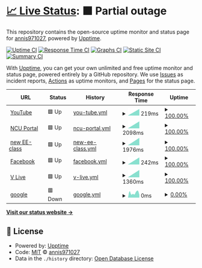# [📈 Live Status](https://annis971027.github.io/upptime): <!--live status--> **🟧 Partial outage**

This repository contains the open-source uptime monitor and status page for [annis971027](https://annis971027.github.io/upptime), powered by [Upptime](https://github.com/upptime/upptime).

[![Uptime CI](https://github.com/annis971027/upptime/workflows/Uptime%20CI/badge.svg)](https://github.com/annis971027/upptime/actions?query=workflow%3A%22Uptime+CI%22)
[![Response Time CI](https://github.com/annis971027/upptime/workflows/Response%20Time%20CI/badge.svg)](https://github.com/annis971027/upptime/actions?query=workflow%3A%22Response+Time+CI%22)
[![Graphs CI](https://github.com/annis971027/upptime/workflows/Graphs%20CI/badge.svg)](https://github.com/annis971027/upptime/actions?query=workflow%3A%22Graphs+CI%22)
[![Static Site CI](https://github.com/annis971027/upptime/workflows/Static%20Site%20CI/badge.svg)](https://github.com/annis971027/upptime/actions?query=workflow%3A%22Static+Site+CI%22)
[![Summary CI](https://github.com/annis971027/upptime/workflows/Summary%20CI/badge.svg)](https://github.com/annis971027/upptime/actions?query=workflow%3A%22Summary+CI%22)

With [Upptime](https://upptime.js.org), you can get your own unlimited and free uptime monitor and status page, powered entirely by a GitHub repository. We use [Issues](https://github.com/annis971027/upptime/issues) as incident reports, [Actions](https://github.com/annis971027/upptime/actions) as uptime monitors, and [Pages](https://annis971027.github.io/upptime) for the status page.

<!--start: status pages-->
<!-- This summary is generated by Upptime (https://github.com/upptime/upptime) -->
<!-- Do not edit this manually, your changes will be overwritten -->
<!-- prettier-ignore -->
| URL | Status | History | Response Time | Uptime |
| --- | ------ | ------- | ------------- | ------ |
| <img alt="" src="https://favicons.githubusercontent.com/www.youtube.com" height="13"> [YouTube](https://www.youtube.com/) | 🟩 Up | [you-tube.yml](https://github.com/annis971027/upptime/commits/HEAD/history/you-tube.yml) | <details><summary><img alt="Response time graph" src="./graphs/you-tube/response-time-week.png" height="20"> 219ms</summary><br><a href="https://annis971027.github.io/upptime/history/you-tube"><img alt="Response time 219" src="https://img.shields.io/endpoint?url=https%3A%2F%2Fraw.githubusercontent.com%2Fannis971027%2Fupptime%2FHEAD%2Fapi%2Fyou-tube%2Fresponse-time.json"></a><br><a href="https://annis971027.github.io/upptime/history/you-tube"><img alt="24-hour response time 219" src="https://img.shields.io/endpoint?url=https%3A%2F%2Fraw.githubusercontent.com%2Fannis971027%2Fupptime%2FHEAD%2Fapi%2Fyou-tube%2Fresponse-time-day.json"></a><br><a href="https://annis971027.github.io/upptime/history/you-tube"><img alt="7-day response time 219" src="https://img.shields.io/endpoint?url=https%3A%2F%2Fraw.githubusercontent.com%2Fannis971027%2Fupptime%2FHEAD%2Fapi%2Fyou-tube%2Fresponse-time-week.json"></a><br><a href="https://annis971027.github.io/upptime/history/you-tube"><img alt="30-day response time 219" src="https://img.shields.io/endpoint?url=https%3A%2F%2Fraw.githubusercontent.com%2Fannis971027%2Fupptime%2FHEAD%2Fapi%2Fyou-tube%2Fresponse-time-month.json"></a><br><a href="https://annis971027.github.io/upptime/history/you-tube"><img alt="1-year response time 219" src="https://img.shields.io/endpoint?url=https%3A%2F%2Fraw.githubusercontent.com%2Fannis971027%2Fupptime%2FHEAD%2Fapi%2Fyou-tube%2Fresponse-time-year.json"></a></details> | <details><summary><a href="https://annis971027.github.io/upptime/history/you-tube">100.00%</a></summary><a href="https://annis971027.github.io/upptime/history/you-tube"><img alt="All-time uptime 100.00%" src="https://img.shields.io/endpoint?url=https%3A%2F%2Fraw.githubusercontent.com%2Fannis971027%2Fupptime%2FHEAD%2Fapi%2Fyou-tube%2Fuptime.json"></a><br><a href="https://annis971027.github.io/upptime/history/you-tube"><img alt="24-hour uptime 100.00%" src="https://img.shields.io/endpoint?url=https%3A%2F%2Fraw.githubusercontent.com%2Fannis971027%2Fupptime%2FHEAD%2Fapi%2Fyou-tube%2Fuptime-day.json"></a><br><a href="https://annis971027.github.io/upptime/history/you-tube"><img alt="7-day uptime 100.00%" src="https://img.shields.io/endpoint?url=https%3A%2F%2Fraw.githubusercontent.com%2Fannis971027%2Fupptime%2FHEAD%2Fapi%2Fyou-tube%2Fuptime-week.json"></a><br><a href="https://annis971027.github.io/upptime/history/you-tube"><img alt="30-day uptime 100.00%" src="https://img.shields.io/endpoint?url=https%3A%2F%2Fraw.githubusercontent.com%2Fannis971027%2Fupptime%2FHEAD%2Fapi%2Fyou-tube%2Fuptime-month.json"></a><br><a href="https://annis971027.github.io/upptime/history/you-tube"><img alt="1-year uptime 100.00%" src="https://img.shields.io/endpoint?url=https%3A%2F%2Fraw.githubusercontent.com%2Fannis971027%2Fupptime%2FHEAD%2Fapi%2Fyou-tube%2Fuptime-year.json"></a></details>
| <img alt="" src="https://favicons.githubusercontent.com/portal.ncu.edu.tw" height="13"> [NCU Portal](https://portal.ncu.edu.tw/login) | 🟩 Up | [ncu-portal.yml](https://github.com/annis971027/upptime/commits/HEAD/history/ncu-portal.yml) | <details><summary><img alt="Response time graph" src="./graphs/ncu-portal/response-time-week.png" height="20"> 2098ms</summary><br><a href="https://annis971027.github.io/upptime/history/ncu-portal"><img alt="Response time 2098" src="https://img.shields.io/endpoint?url=https%3A%2F%2Fraw.githubusercontent.com%2Fannis971027%2Fupptime%2FHEAD%2Fapi%2Fncu-portal%2Fresponse-time.json"></a><br><a href="https://annis971027.github.io/upptime/history/ncu-portal"><img alt="24-hour response time 2098" src="https://img.shields.io/endpoint?url=https%3A%2F%2Fraw.githubusercontent.com%2Fannis971027%2Fupptime%2FHEAD%2Fapi%2Fncu-portal%2Fresponse-time-day.json"></a><br><a href="https://annis971027.github.io/upptime/history/ncu-portal"><img alt="7-day response time 2098" src="https://img.shields.io/endpoint?url=https%3A%2F%2Fraw.githubusercontent.com%2Fannis971027%2Fupptime%2FHEAD%2Fapi%2Fncu-portal%2Fresponse-time-week.json"></a><br><a href="https://annis971027.github.io/upptime/history/ncu-portal"><img alt="30-day response time 2098" src="https://img.shields.io/endpoint?url=https%3A%2F%2Fraw.githubusercontent.com%2Fannis971027%2Fupptime%2FHEAD%2Fapi%2Fncu-portal%2Fresponse-time-month.json"></a><br><a href="https://annis971027.github.io/upptime/history/ncu-portal"><img alt="1-year response time 2098" src="https://img.shields.io/endpoint?url=https%3A%2F%2Fraw.githubusercontent.com%2Fannis971027%2Fupptime%2FHEAD%2Fapi%2Fncu-portal%2Fresponse-time-year.json"></a></details> | <details><summary><a href="https://annis971027.github.io/upptime/history/ncu-portal">100.00%</a></summary><a href="https://annis971027.github.io/upptime/history/ncu-portal"><img alt="All-time uptime 100.00%" src="https://img.shields.io/endpoint?url=https%3A%2F%2Fraw.githubusercontent.com%2Fannis971027%2Fupptime%2FHEAD%2Fapi%2Fncu-portal%2Fuptime.json"></a><br><a href="https://annis971027.github.io/upptime/history/ncu-portal"><img alt="24-hour uptime 100.00%" src="https://img.shields.io/endpoint?url=https%3A%2F%2Fraw.githubusercontent.com%2Fannis971027%2Fupptime%2FHEAD%2Fapi%2Fncu-portal%2Fuptime-day.json"></a><br><a href="https://annis971027.github.io/upptime/history/ncu-portal"><img alt="7-day uptime 100.00%" src="https://img.shields.io/endpoint?url=https%3A%2F%2Fraw.githubusercontent.com%2Fannis971027%2Fupptime%2FHEAD%2Fapi%2Fncu-portal%2Fuptime-week.json"></a><br><a href="https://annis971027.github.io/upptime/history/ncu-portal"><img alt="30-day uptime 100.00%" src="https://img.shields.io/endpoint?url=https%3A%2F%2Fraw.githubusercontent.com%2Fannis971027%2Fupptime%2FHEAD%2Fapi%2Fncu-portal%2Fuptime-month.json"></a><br><a href="https://annis971027.github.io/upptime/history/ncu-portal"><img alt="1-year uptime 100.00%" src="https://img.shields.io/endpoint?url=https%3A%2F%2Fraw.githubusercontent.com%2Fannis971027%2Fupptime%2FHEAD%2Fapi%2Fncu-portal%2Fuptime-year.json"></a></details>
| <img alt="" src="https://favicons.githubusercontent.com/ncueeclass.ncu.edu.tw" height="13"> [new EE-class](https://ncueeclass.ncu.edu.tw/) | 🟩 Up | [new-ee-class.yml](https://github.com/annis971027/upptime/commits/HEAD/history/new-ee-class.yml) | <details><summary><img alt="Response time graph" src="./graphs/new-ee-class/response-time-week.png" height="20"> 1976ms</summary><br><a href="https://annis971027.github.io/upptime/history/new-ee-class"><img alt="Response time 1976" src="https://img.shields.io/endpoint?url=https%3A%2F%2Fraw.githubusercontent.com%2Fannis971027%2Fupptime%2FHEAD%2Fapi%2Fnew-ee-class%2Fresponse-time.json"></a><br><a href="https://annis971027.github.io/upptime/history/new-ee-class"><img alt="24-hour response time 1976" src="https://img.shields.io/endpoint?url=https%3A%2F%2Fraw.githubusercontent.com%2Fannis971027%2Fupptime%2FHEAD%2Fapi%2Fnew-ee-class%2Fresponse-time-day.json"></a><br><a href="https://annis971027.github.io/upptime/history/new-ee-class"><img alt="7-day response time 1976" src="https://img.shields.io/endpoint?url=https%3A%2F%2Fraw.githubusercontent.com%2Fannis971027%2Fupptime%2FHEAD%2Fapi%2Fnew-ee-class%2Fresponse-time-week.json"></a><br><a href="https://annis971027.github.io/upptime/history/new-ee-class"><img alt="30-day response time 1976" src="https://img.shields.io/endpoint?url=https%3A%2F%2Fraw.githubusercontent.com%2Fannis971027%2Fupptime%2FHEAD%2Fapi%2Fnew-ee-class%2Fresponse-time-month.json"></a><br><a href="https://annis971027.github.io/upptime/history/new-ee-class"><img alt="1-year response time 1976" src="https://img.shields.io/endpoint?url=https%3A%2F%2Fraw.githubusercontent.com%2Fannis971027%2Fupptime%2FHEAD%2Fapi%2Fnew-ee-class%2Fresponse-time-year.json"></a></details> | <details><summary><a href="https://annis971027.github.io/upptime/history/new-ee-class">100.00%</a></summary><a href="https://annis971027.github.io/upptime/history/new-ee-class"><img alt="All-time uptime 100.00%" src="https://img.shields.io/endpoint?url=https%3A%2F%2Fraw.githubusercontent.com%2Fannis971027%2Fupptime%2FHEAD%2Fapi%2Fnew-ee-class%2Fuptime.json"></a><br><a href="https://annis971027.github.io/upptime/history/new-ee-class"><img alt="24-hour uptime 100.00%" src="https://img.shields.io/endpoint?url=https%3A%2F%2Fraw.githubusercontent.com%2Fannis971027%2Fupptime%2FHEAD%2Fapi%2Fnew-ee-class%2Fuptime-day.json"></a><br><a href="https://annis971027.github.io/upptime/history/new-ee-class"><img alt="7-day uptime 100.00%" src="https://img.shields.io/endpoint?url=https%3A%2F%2Fraw.githubusercontent.com%2Fannis971027%2Fupptime%2FHEAD%2Fapi%2Fnew-ee-class%2Fuptime-week.json"></a><br><a href="https://annis971027.github.io/upptime/history/new-ee-class"><img alt="30-day uptime 100.00%" src="https://img.shields.io/endpoint?url=https%3A%2F%2Fraw.githubusercontent.com%2Fannis971027%2Fupptime%2FHEAD%2Fapi%2Fnew-ee-class%2Fuptime-month.json"></a><br><a href="https://annis971027.github.io/upptime/history/new-ee-class"><img alt="1-year uptime 100.00%" src="https://img.shields.io/endpoint?url=https%3A%2F%2Fraw.githubusercontent.com%2Fannis971027%2Fupptime%2FHEAD%2Fapi%2Fnew-ee-class%2Fuptime-year.json"></a></details>
| <img alt="" src="https://favicons.githubusercontent.com/www.facebook.com" height="13"> [Facebook](https://www.facebook.com/) | 🟩 Up | [facebook.yml](https://github.com/annis971027/upptime/commits/HEAD/history/facebook.yml) | <details><summary><img alt="Response time graph" src="./graphs/facebook/response-time-week.png" height="20"> 242ms</summary><br><a href="https://annis971027.github.io/upptime/history/facebook"><img alt="Response time 242" src="https://img.shields.io/endpoint?url=https%3A%2F%2Fraw.githubusercontent.com%2Fannis971027%2Fupptime%2FHEAD%2Fapi%2Ffacebook%2Fresponse-time.json"></a><br><a href="https://annis971027.github.io/upptime/history/facebook"><img alt="24-hour response time 242" src="https://img.shields.io/endpoint?url=https%3A%2F%2Fraw.githubusercontent.com%2Fannis971027%2Fupptime%2FHEAD%2Fapi%2Ffacebook%2Fresponse-time-day.json"></a><br><a href="https://annis971027.github.io/upptime/history/facebook"><img alt="7-day response time 242" src="https://img.shields.io/endpoint?url=https%3A%2F%2Fraw.githubusercontent.com%2Fannis971027%2Fupptime%2FHEAD%2Fapi%2Ffacebook%2Fresponse-time-week.json"></a><br><a href="https://annis971027.github.io/upptime/history/facebook"><img alt="30-day response time 242" src="https://img.shields.io/endpoint?url=https%3A%2F%2Fraw.githubusercontent.com%2Fannis971027%2Fupptime%2FHEAD%2Fapi%2Ffacebook%2Fresponse-time-month.json"></a><br><a href="https://annis971027.github.io/upptime/history/facebook"><img alt="1-year response time 242" src="https://img.shields.io/endpoint?url=https%3A%2F%2Fraw.githubusercontent.com%2Fannis971027%2Fupptime%2FHEAD%2Fapi%2Ffacebook%2Fresponse-time-year.json"></a></details> | <details><summary><a href="https://annis971027.github.io/upptime/history/facebook">100.00%</a></summary><a href="https://annis971027.github.io/upptime/history/facebook"><img alt="All-time uptime 100.00%" src="https://img.shields.io/endpoint?url=https%3A%2F%2Fraw.githubusercontent.com%2Fannis971027%2Fupptime%2FHEAD%2Fapi%2Ffacebook%2Fuptime.json"></a><br><a href="https://annis971027.github.io/upptime/history/facebook"><img alt="24-hour uptime 100.00%" src="https://img.shields.io/endpoint?url=https%3A%2F%2Fraw.githubusercontent.com%2Fannis971027%2Fupptime%2FHEAD%2Fapi%2Ffacebook%2Fuptime-day.json"></a><br><a href="https://annis971027.github.io/upptime/history/facebook"><img alt="7-day uptime 100.00%" src="https://img.shields.io/endpoint?url=https%3A%2F%2Fraw.githubusercontent.com%2Fannis971027%2Fupptime%2FHEAD%2Fapi%2Ffacebook%2Fuptime-week.json"></a><br><a href="https://annis971027.github.io/upptime/history/facebook"><img alt="30-day uptime 100.00%" src="https://img.shields.io/endpoint?url=https%3A%2F%2Fraw.githubusercontent.com%2Fannis971027%2Fupptime%2FHEAD%2Fapi%2Ffacebook%2Fuptime-month.json"></a><br><a href="https://annis971027.github.io/upptime/history/facebook"><img alt="1-year uptime 100.00%" src="https://img.shields.io/endpoint?url=https%3A%2F%2Fraw.githubusercontent.com%2Fannis971027%2Fupptime%2FHEAD%2Fapi%2Ffacebook%2Fuptime-year.json"></a></details>
| <img alt="" src="https://favicons.githubusercontent.com/www.vlive.tv" height="13"> [V Live](https://www.vlive.tv/home/chart?sub=VIDEO&period=HOUR_24&country=ALL) | 🟩 Up | [v-live.yml](https://github.com/annis971027/upptime/commits/HEAD/history/v-live.yml) | <details><summary><img alt="Response time graph" src="./graphs/v-live/response-time-week.png" height="20"> 1360ms</summary><br><a href="https://annis971027.github.io/upptime/history/v-live"><img alt="Response time 1360" src="https://img.shields.io/endpoint?url=https%3A%2F%2Fraw.githubusercontent.com%2Fannis971027%2Fupptime%2FHEAD%2Fapi%2Fv-live%2Fresponse-time.json"></a><br><a href="https://annis971027.github.io/upptime/history/v-live"><img alt="24-hour response time 1360" src="https://img.shields.io/endpoint?url=https%3A%2F%2Fraw.githubusercontent.com%2Fannis971027%2Fupptime%2FHEAD%2Fapi%2Fv-live%2Fresponse-time-day.json"></a><br><a href="https://annis971027.github.io/upptime/history/v-live"><img alt="7-day response time 1360" src="https://img.shields.io/endpoint?url=https%3A%2F%2Fraw.githubusercontent.com%2Fannis971027%2Fupptime%2FHEAD%2Fapi%2Fv-live%2Fresponse-time-week.json"></a><br><a href="https://annis971027.github.io/upptime/history/v-live"><img alt="30-day response time 1360" src="https://img.shields.io/endpoint?url=https%3A%2F%2Fraw.githubusercontent.com%2Fannis971027%2Fupptime%2FHEAD%2Fapi%2Fv-live%2Fresponse-time-month.json"></a><br><a href="https://annis971027.github.io/upptime/history/v-live"><img alt="1-year response time 1360" src="https://img.shields.io/endpoint?url=https%3A%2F%2Fraw.githubusercontent.com%2Fannis971027%2Fupptime%2FHEAD%2Fapi%2Fv-live%2Fresponse-time-year.json"></a></details> | <details><summary><a href="https://annis971027.github.io/upptime/history/v-live">100.00%</a></summary><a href="https://annis971027.github.io/upptime/history/v-live"><img alt="All-time uptime 100.00%" src="https://img.shields.io/endpoint?url=https%3A%2F%2Fraw.githubusercontent.com%2Fannis971027%2Fupptime%2FHEAD%2Fapi%2Fv-live%2Fuptime.json"></a><br><a href="https://annis971027.github.io/upptime/history/v-live"><img alt="24-hour uptime 100.00%" src="https://img.shields.io/endpoint?url=https%3A%2F%2Fraw.githubusercontent.com%2Fannis971027%2Fupptime%2FHEAD%2Fapi%2Fv-live%2Fuptime-day.json"></a><br><a href="https://annis971027.github.io/upptime/history/v-live"><img alt="7-day uptime 100.00%" src="https://img.shields.io/endpoint?url=https%3A%2F%2Fraw.githubusercontent.com%2Fannis971027%2Fupptime%2FHEAD%2Fapi%2Fv-live%2Fuptime-week.json"></a><br><a href="https://annis971027.github.io/upptime/history/v-live"><img alt="30-day uptime 100.00%" src="https://img.shields.io/endpoint?url=https%3A%2F%2Fraw.githubusercontent.com%2Fannis971027%2Fupptime%2FHEAD%2Fapi%2Fv-live%2Fuptime-month.json"></a><br><a href="https://annis971027.github.io/upptime/history/v-live"><img alt="1-year uptime 100.00%" src="https://img.shields.io/endpoint?url=https%3A%2F%2Fraw.githubusercontent.com%2Fannis971027%2Fupptime%2FHEAD%2Fapi%2Fv-live%2Fuptime-year.json"></a></details>
| <img alt="" src="https://favicons.githubusercontent.com/google.com.abc" height="13"> [google](https://google.com.abc/123) | 🟥 Down | [google.yml](https://github.com/annis971027/upptime/commits/HEAD/history/google.yml) | <details><summary><img alt="Response time graph" src="./graphs/google/response-time-week.png" height="20"> 0ms</summary><br><a href="https://annis971027.github.io/upptime/history/google"><img alt="Response time 0" src="https://img.shields.io/endpoint?url=https%3A%2F%2Fraw.githubusercontent.com%2Fannis971027%2Fupptime%2FHEAD%2Fapi%2Fgoogle%2Fresponse-time.json"></a><br><a href="https://annis971027.github.io/upptime/history/google"><img alt="24-hour response time 0" src="https://img.shields.io/endpoint?url=https%3A%2F%2Fraw.githubusercontent.com%2Fannis971027%2Fupptime%2FHEAD%2Fapi%2Fgoogle%2Fresponse-time-day.json"></a><br><a href="https://annis971027.github.io/upptime/history/google"><img alt="7-day response time 0" src="https://img.shields.io/endpoint?url=https%3A%2F%2Fraw.githubusercontent.com%2Fannis971027%2Fupptime%2FHEAD%2Fapi%2Fgoogle%2Fresponse-time-week.json"></a><br><a href="https://annis971027.github.io/upptime/history/google"><img alt="30-day response time 0" src="https://img.shields.io/endpoint?url=https%3A%2F%2Fraw.githubusercontent.com%2Fannis971027%2Fupptime%2FHEAD%2Fapi%2Fgoogle%2Fresponse-time-month.json"></a><br><a href="https://annis971027.github.io/upptime/history/google"><img alt="1-year response time 0" src="https://img.shields.io/endpoint?url=https%3A%2F%2Fraw.githubusercontent.com%2Fannis971027%2Fupptime%2FHEAD%2Fapi%2Fgoogle%2Fresponse-time-year.json"></a></details> | <details><summary><a href="https://annis971027.github.io/upptime/history/google">0.00%</a></summary><a href="https://annis971027.github.io/upptime/history/google"><img alt="All-time uptime 0.00%" src="https://img.shields.io/endpoint?url=https%3A%2F%2Fraw.githubusercontent.com%2Fannis971027%2Fupptime%2FHEAD%2Fapi%2Fgoogle%2Fuptime.json"></a><br><a href="https://annis971027.github.io/upptime/history/google"><img alt="24-hour uptime 0.00%" src="https://img.shields.io/endpoint?url=https%3A%2F%2Fraw.githubusercontent.com%2Fannis971027%2Fupptime%2FHEAD%2Fapi%2Fgoogle%2Fuptime-day.json"></a><br><a href="https://annis971027.github.io/upptime/history/google"><img alt="7-day uptime 0.00%" src="https://img.shields.io/endpoint?url=https%3A%2F%2Fraw.githubusercontent.com%2Fannis971027%2Fupptime%2FHEAD%2Fapi%2Fgoogle%2Fuptime-week.json"></a><br><a href="https://annis971027.github.io/upptime/history/google"><img alt="30-day uptime 0.00%" src="https://img.shields.io/endpoint?url=https%3A%2F%2Fraw.githubusercontent.com%2Fannis971027%2Fupptime%2FHEAD%2Fapi%2Fgoogle%2Fuptime-month.json"></a><br><a href="https://annis971027.github.io/upptime/history/google"><img alt="1-year uptime 0.00%" src="https://img.shields.io/endpoint?url=https%3A%2F%2Fraw.githubusercontent.com%2Fannis971027%2Fupptime%2FHEAD%2Fapi%2Fgoogle%2Fuptime-year.json"></a></details>

<!--end: status pages-->

[**Visit our status website →**](https://annis971027.github.io/upptime)

## 📄 License

- Powered by: [Upptime](https://github.com/upptime/upptime)
- Code: [MIT](./LICENSE) © [annis971027](https://annis971027.github.io/upptime)
- Data in the `./history` directory: [Open Database License](https://opendatacommons.org/licenses/odbl/1-0/)
